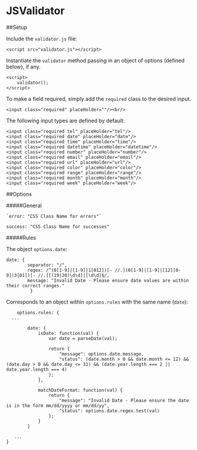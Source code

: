 JSValidator
===========

##Setup

Include the `validator.js` file:

	<script src="validator.js"></script>

Instantiate the `validator` method passing in an object of options (defined below), if any.

	<script>
		validator();
	</script>

To make a field required, simply add the `required` class to the desired input.

	<input class="required" placeHolder=""/><br/>

The following input types are defined by default:

	<input class="required tel" placeHolder="tel"/>
	<input class="required date" placeHolder="date"/>
	<input class="required time" placeHolder="time"/>
	<input class="required datetime" placeHolder="datetime"/>
	<input class="required number" placeHolder="number"/>
	<input class="required email" placeHolder="email"/>
	<input class="required url" placeHolder="url"/>
	<input class="required color" placeHolder="color"/>
	<input class="required range" placeHolder="range"/>
	<input class="required month" placeHolder="month"/>
	<input class="required week" placeHolder="week"/>

##Options

#####General

	`error: "CSS Class Name for errors"`
  `success: "CSS Class Name for successes"`

#####Rules

The object `options.date`:

  	date: {
            separator: "/",
            regex: /^(0[1-9]|[1-9]|1[012])[- //.](0[1-9]|[1-9]|[12][0-9]|3[01])[- //.][(19|20)\d\d]|[\d\d]$/,
            message: "Invalid Date - Please ensure date values are within their correct ranges."
   			 }

Corresponds to an object within `options.rules` with the same name (`date`):

		options.rules: {
      ...

 			date: {
                isDate: function(val) {
                    var date = parseDate(val);

                    return {
                        "message": options.date.message,
                        "status": (date.month > 0 && date.month <= 12) && (date.day > 0 && date.day <= 31) && (date.year.length === 2 || date.year.length === 4)
                    };
                },

                matchDateFormat: function(val) {
                    return {
                        "message": "Invalid Date - Please ensure the date is in the form mm/dd/yyyy or mm/dd/yy",
                        "status": options.date.regex.test(val)
                    };
                }
            }

       ...
    }
